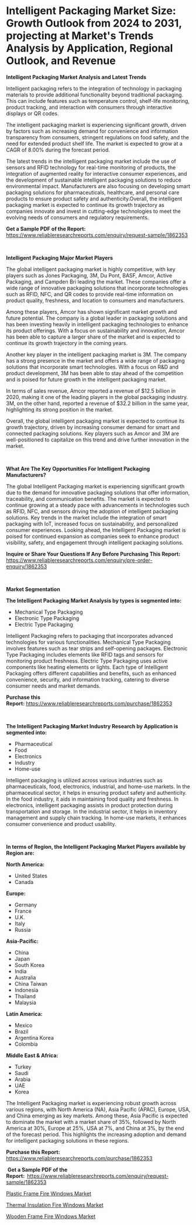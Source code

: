 <p><h1>Intelligent Packaging Market Size: Growth Outlook from 2024 to 2031, projecting at Market's Trends Analysis by Application, Regional Outlook, and Revenue</h1></p><p><strong>Intelligent Packaging Market Analysis and Latest Trends</strong></p>
<p><p>Intelligent packaging refers to the integration of technology in packaging materials to provide additional functionality beyond traditional packaging. This can include features such as temperature control, shelf-life monitoring, product tracking, and interaction with consumers through interactive displays or QR codes.</p><p>The intelligent packaging market is experiencing significant growth, driven by factors such as increasing demand for convenience and information transparency from consumers, stringent regulations on food safety, and the need for extended product shelf life. The market is expected to grow at a CAGR of 8.00% during the forecast period.</p><p>The latest trends in the intelligent packaging market include the use of sensors and RFID technology for real-time monitoring of products, the integration of augmented reality for interactive consumer experiences, and the development of sustainable intelligent packaging solutions to reduce environmental impact. Manufacturers are also focusing on developing smart packaging solutions for pharmaceuticals, healthcare, and personal care products to ensure product safety and authenticity.Overall, the intelligent packaging market is expected to continue its growth trajectory as companies innovate and invest in cutting-edge technologies to meet the evolving needs of consumers and regulatory requirements.</p></p>
<p><strong>Get a Sample PDF of the Report:&nbsp;</strong> <a href="https://www.reliableresearchreports.com/enquiry/request-sample/1862353">https://www.reliableresearchreports.com/enquiry/request-sample/1862353</a></p>
<p>&nbsp;</p>
<p><strong>Intelligent Packaging Major Market Players</strong></p>
<p><p>The global intelligent packaging market is highly competitive, with key players such as Jones Packaging, 3M, Du Pont, BASF, Amcor, Active Packaging, and Campden Bri leading the market. These companies offer a wide range of innovative packaging solutions that incorporate technologies such as RFID, NFC, and QR codes to provide real-time information on product quality, freshness, and location to consumers and manufacturers.</p><p>Among these players, Amcor has shown significant market growth and future potential. The company is a global leader in packaging solutions and has been investing heavily in intelligent packaging technologies to enhance its product offerings. With a focus on sustainability and innovation, Amcor has been able to capture a larger share of the market and is expected to continue its growth trajectory in the coming years.</p><p>Another key player in the intelligent packaging market is 3M. The company has a strong presence in the market and offers a wide range of packaging solutions that incorporate smart technologies. With a focus on R&D and product development, 3M has been able to stay ahead of the competition and is poised for future growth in the intelligent packaging market.</p><p>In terms of sales revenue, Amcor reported a revenue of $12.5 billion in 2020, making it one of the leading players in the global packaging industry. 3M, on the other hand, reported a revenue of $32.2 billion in the same year, highlighting its strong position in the market.</p><p>Overall, the global intelligent packaging market is expected to continue its growth trajectory, driven by increasing consumer demand for smart and connected packaging solutions. Key players such as Amcor and 3M are well-positioned to capitalize on this trend and drive further innovation in the market.</p></p>
<p>&nbsp;</p>
<p><strong>What Are The Key Opportunities For Intelligent Packaging Manufacturers?</strong></p>
<p><p>The global Intelligent Packaging market is experiencing significant growth due to the demand for innovative packaging solutions that offer information, traceability, and communication benefits. The market is expected to continue growing at a steady pace with advancements in technologies such as RFID, NFC, and sensors driving the adoption of intelligent packaging solutions. Key trends in the market include the integration of smart packaging with IoT, increased focus on sustainability, and personalized consumer experiences. Looking ahead, the Intelligent Packaging market is poised for continued expansion as companies seek to enhance product visibility, safety, and engagement through intelligent packaging solutions.</p></p>
<p><strong>Inquire or Share Your Questions If Any Before Purchasing This Report:</strong> <a href="https://www.reliableresearchreports.com/enquiry/pre-order-enquiry/1862353">https://www.reliableresearchreports.com/enquiry/pre-order-enquiry/1862353</a></p>
<p>&nbsp;</p>
<p><strong>Market Segmentation</strong></p>
<p><strong>The Intelligent Packaging Market Analysis by types is segmented into:</strong></p>
<p><ul><li>Mechanical Type Packaging</li><li>Electronic Type Packaging</li><li>Electric Type Packaging</li></ul></p>
<p><p>Intelligent Packaging refers to packaging that incorporates advanced technologies for various functionalities. Mechanical Type Packaging involves features such as tear strips and self-opening packages. Electronic Type Packaging includes elements like RFID tags and sensors for monitoring product freshness. Electric Type Packaging uses active components like heating elements or lights. Each type of Intelligent Packaging offers different capabilities and benefits, such as enhanced convenience, security, and information tracking, catering to diverse consumer needs and market demands.</p></p>
<p><strong>Purchase this Report:&nbsp;</strong><a href="https://www.reliableresearchreports.com/purchase/1862353">https://www.reliableresearchreports.com/purchase/1862353</a></p>
<p>&nbsp;</p>
<p><strong>The Intelligent Packaging Market Industry Research by Application is segmented into:</strong></p>
<p><ul><li>Pharmaceutical</li><li>Food</li><li>Electronics</li><li>Industry</li><li>Home-use</li></ul></p>
<p><p>Intelligent packaging is utilized across various industries such as pharmaceuticals, food, electronics, industrial, and home-use markets. In the pharmaceutical sector, it helps in ensuring product safety and authenticity. In the food industry, it aids in maintaining food quality and freshness. In electronics, intelligent packaging assists in product protection during transportation and storage. In the industrial sector, it helps in inventory management and supply chain tracking. In home-use markets, it enhances consumer convenience and product usability.</p></p>
<p>&nbsp;</p>
<p><strong>In terms of Region, the Intelligent Packaging Market Players available by Region are:</strong></p>
<p>
    <p> <strong> North America: </strong>
        <ul>
            <li>United States</li>
            <li>Canada</li>
        </ul>
        </p> 
    <p> <strong> Europe: </strong>
        <ul>
            <li>Germany</li>
            <li>France</li>
            <li>U.K.</li>
            <li>Italy</li>
            <li>Russia</li>
        </ul>
        </p> 
    <p> <strong> Asia-Pacific: </strong>
        <ul>
            <li>China</li>
            <li>Japan</li>
            <li>South Korea</li>
            <li>India</li>
            <li>Australia</li>
            <li>China Taiwan</li>
            <li>Indonesia</li>
            <li>Thailand</li>
            <li>Malaysia</li>
        </ul>
        </p> 
    <p> <strong> Latin America: </strong>
        <ul>
            <li>Mexico</li>
            <li>Brazil</li>
            <li>Argentina Korea</li>
            <li>Colombia</li>
        </ul>
        </p> 
    <p> <strong> Middle East & Africa: </strong>
        <ul>
            <li>Turkey</li>
            <li>Saudi</li>
            <li>Arabia</li>
            <li>UAE</li>
            <li>Korea</li>
        </ul>
    </p>
    </p>
<p><p>The Intelligent Packaging market is experiencing robust growth across various regions, with North America (NA), Asia Pacific (APAC), Europe, USA, and China emerging as key markets. Among these, Asia Pacific is expected to dominate the market with a market share of 35%, followed by North America at 30%, Europe at 25%, USA at 7%, and China at 3%, by the end of the forecast period. This highlights the increasing adoption and demand for intelligent packaging solutions in these regions.</p></p>
<p><strong>Purchase this Report: </strong><a href="https://www.reliableresearchreports.com/purchase/1862353">https://www.reliableresearchreports.com/purchase/1862353</a></p>
<p>&nbsp;<strong>Get a Sample PDF of the Report:&nbsp;&nbsp;</strong><a href="https://www.reliableresearchreports.com/enquiry/request-sample/1862353">https://www.reliableresearchreports.com/enquiry/request-sample/1862353</a></p>
<p><strong></strong></p>
<p><p><a href="https://view.publitas.com/reportprime-1/decoding-the-plastic-frame-fire-windows-market-a-deep-dive-into-the-latest-market-trends-market-segmentation-and-competitive-analysis/">Plastic Frame Fire Windows Market</a></p><p><a href="https://view.publitas.com/reportprime-1/thermal-insulation-fire-windows-market-dynamics-2023-2030-also-about-its-market-trends-projections-and-opportunities/">Thermal Insulation Fire Windows Market</a></p><p><a href="https://view.publitas.com/reportprime-1/insights-into-wooden-frame-fire-windows-market-size-analysing-market-share-trends-and-growth-from-2023-to-2030/">Wooden Frame Fire Windows Market</a></p></p>